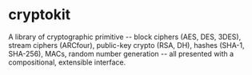 cryptokit
=========

A library of cryptographic primitive -- block ciphers (AES, DES, 3DES), stream ciphers (ARCfour), public-key crypto (RSA, DH), hashes (SHA-1, SHA-256), MACs, random number generation -- all presented with a compositional, extensible interface.